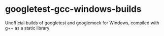 # googletest-gcc-windows-builds
Unofficial builds of googletest and googlemock for Windows, compiled with g++ as a static library
